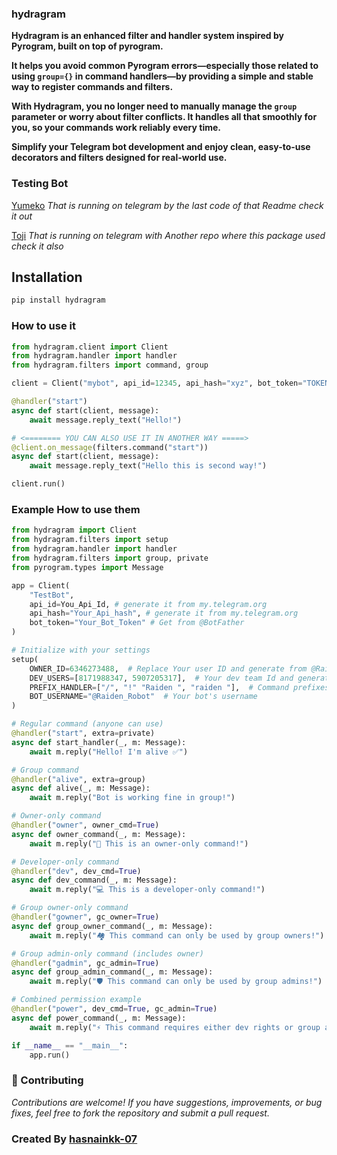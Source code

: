 ### hydragram

**Hydragram is an enhanced filter and handler system inspired by Pyrogram, built on top of pyrogram.**

**It helps you avoid common Pyrogram errors—especially those related to using `group={}` in command handlers—by providing a simple and stable way to register commands and filters.**

**With Hydragram, you no longer need to manually manage the `group` parameter or worry about filter conflicts. It handles all that smoothly for you, so your commands work reliably every time.**

**Simplify your Telegram bot development and enjoy clean, easy-to-use decorators and filters designed for real-world use.**

### Testing Bot
[Yumeko](https://t.me/Yumeko_ProXBot) *That is running on telegram by the last code of that Readme check it out*

[Toji](https://t.me/Toji_ProXBot) *That is running on telegram with Another repo where this package used check it also*

## Installation

```bash
pip install hydragram

```
### How to use it

```python
from hydragram.client import Client
from hydragram.handler import handler
from hydragram.filters import command, group

client = Client("mybot", api_id=12345, api_hash="xyz", bot_token="TOKEN")

@handler("start")
async def start(client, message):
    await message.reply_text("Hello!")

# <======== YOU CAN ALSO USE IT IN ANOTHER WAY =====>
@client.on_message(filters.command("start"))
async def start(client, message):
    await message.reply_text("Hello this is second way!")

client.run()
```


### Example How to use them 
```python
from hydragram import Client
from hydragram.filters import setup 
from hydragram.handler import handler
from hydragram.filters import group, private
from pyrogram.types import Message

app = Client(
    "TestBot",
    api_id=You_Api_Id, # generate it from my.telegram.org
    api_hash="Your_Api_hash", # generate it from my.telegram.org
    bot_token="Your_Bot_Token" # Get from @BotFather
)

# Initialize with your settings
setup(
    OWNER_ID=6346273488,  # Replace Your user ID and generate from @Raiden_Robot
    DEV_USERS=[8171988347, 5907205317],  # Your dev team Id and generate Their I'd from @Raiden_Robot
    PREFIX_HANDLER=["/", "!" "Raiden ", "raiden "],  # Command prefixes
    BOT_USERNAME="@Raiden_Robot"  # Your bot's username
)

# Regular command (anyone can use)
@handler("start", extra=private)
async def start_handler(_, m: Message):
    await m.reply("Hello! I'm alive ✅")

# Group command
@handler("alive", extra=group)
async def alive(_, m: Message):
    await m.reply("Bot is working fine in group!")

# Owner-only command
@handler("owner", owner_cmd=True)
async def owner_command(_, m: Message):
    await m.reply("👑 This is an owner-only command!")

# Developer-only command
@handler("dev", dev_cmd=True)
async def dev_command(_, m: Message):
    await m.reply("💻 This is a developer-only command!")

# Group owner-only command
@handler("gowner", gc_owner=True)
async def group_owner_command(_, m: Message):
    await m.reply("🏘️ This command can only be used by group owners!")

# Group admin-only command (includes owner)
@handler("gadmin", gc_admin=True)
async def group_admin_command(_, m: Message):
    await m.reply("🛡️ This command can only be used by group admins!")

# Combined permission example
@handler("power", dev_cmd=True, gc_admin=True)
async def power_command(_, m: Message):
    await m.reply("⚡ This command requires either dev rights or group admin!")

if __name__ == "__main__":
    app.run()

```
### 🤝 Contributing

*Contributions are welcome! If you have suggestions, improvements, or bug fixes,
feel free to fork the repository and submit a pull request.*

### Created By [hasnainkk-07](https://github.com/hasnainkk-07)
